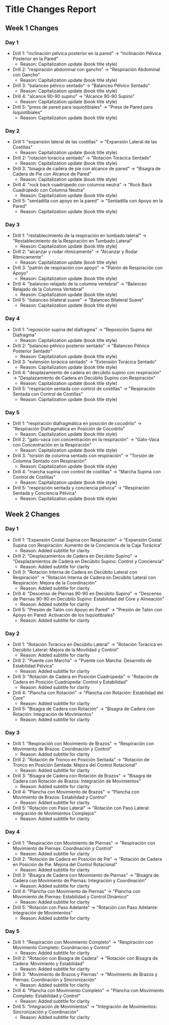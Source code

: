 # Title Changes Report

## Week 1 Changes

### Day 1
- Drill 1: "inclinación pélvica posterior en la pared" → "Inclinación Pélvica Posterior en la Pared"
  - Reason: Capitalization update (book title style)
- Drill 2: "respiración abdominal con gancho" → "Respiración Abdominal con Gancho"
  - Reason: Capitalization update (book title style)
- Drill 3: "balanceo pélvico sentado" → "Balanceo Pélvico Sentado"
  - Reason: Capitalization update (book title style)
- Drill 4: "alcance 90-90 supino" → "Alcance 90-90 Supino"
  - Reason: Capitalization update (book title style)
- Drill 5: "press de pared para isquiotibiales" → "Press de Pared para Isquiotibiales"
  - Reason: Capitalization update (book title style)

### Day 2
- Drill 1: "expansión lateral de las costillas" → "Expansión Lateral de las Costillas"
  - Reason: Capitalization update (book title style)
- Drill 2: "rotación torácica sentado" → "Rotación Torácica Sentado"
  - Reason: Capitalization update (book title style)
- Drill 3: "bisagra de cadera de pie con alcance de pared" → "Bisagra de Cadera de Pie con Alcance de Pared"
  - Reason: Capitalization update (book title style)
- Drill 4: "rock back cuadrúpedo con columna neutra" → "Rock Back Cuadrúpedo con Columna Neutra"
  - Reason: Capitalization update (book title style)
- Drill 5: "sentadilla con apoyo en la pared" → "Sentadilla con Apoyo en la Pared"
  - Reason: Capitalization update (book title style)

### Day 3
- Drill 1: "restablecimiento de la respiración en tumbado lateral" → "Restablecimiento de la Respiración en Tumbado Lateral"
  - Reason: Capitalization update (book title style)
- Drill 2: "alcanzar y rodar rítmicamente" → "Alcanzar y Rodar Rítmicamente"
  - Reason: Capitalization update (book title style)
- Drill 3: "patrón de respiración con apoyo" → "Patrón de Respiración con Apoyo"
  - Reason: Capitalization update (book title style)
- Drill 4: "balanceo relajado de la columna vertebral" → "Balanceo Relajado de la Columna Vertebral"
  - Reason: Capitalization update (book title style)
- Drill 5: "balanceo bilateral suave" → "Balanceo Bilateral Suave"
  - Reason: Capitalization update (book title style)

### Day 4
- Drill 1: "reposición supina del diafragma" → "Reposición Supina del Diafragma"
  - Reason: Capitalization update (book title style)
- Drill 2: "balanceo pélvico posterior sentado" → "Balanceo Pélvico Posterior Sentado"
  - Reason: Capitalization update (book title style)
- Drill 3: "extensión torácica sentado" → "Extensión Torácica Sentado"
  - Reason: Capitalization update (book title style)
- Drill 4: "desplazamiento de cadera en decúbito supino con respiración" → "Desplazamiento de Cadera en Decúbito Supino con Respiración"
  - Reason: Capitalization update (book title style)
- Drill 5: "respiración sentada con control de costillas" → "Respiración Sentada con Control de Costillas"
  - Reason: Capitalization update (book title style)

### Day 5
- Drill 1: "respiración diafragmática en posición de cocodrilo" → "Respiración Diafragmática en Posición de Cocodrilo"
  - Reason: Capitalization update (book title style)
- Drill 2: "gato-vaca con concentración en la respiración" → "Gato-Vaca con Concentración en la Respiración"
  - Reason: Capitalization update (book title style)
- Drill 3: "torsión de columna sentado con respiración" → "Torsión de Columna Sentado con Respiración"
  - Reason: Capitalization update (book title style)
- Drill 4: "marcha supina con control de costillas" → "Marcha Supina con Control de Costillas"
  - Reason: Capitalization update (book title style)
- Drill 5: "respiración sentada y conciencia pélvica" → "Respiración Sentada y Conciencia Pélvica"
  - Reason: Capitalization update (book title style)

## Week 2 Changes

### Day 1
- Drill 1: "Expansión Costal Supina con Respiración" → "Expansión Costal Supina con Respiración: Aumento de la Conciencia de la Caja Torácica"
  - Reason: Added subtitle for clarity
- Drill 2: "Desplazamientos de Cadera en Decúbito Supino" → "Desplazamientos de Cadera en Decúbito Supino: Control y Conciencia"
  - Reason: Added subtitle for clarity
- Drill 3: "Rotación Interna de Cadera en Decúbito Lateral con Respiración" → "Rotación Interna de Cadera en Decúbito Lateral con Respiración: Mejora de la Coordinación"
  - Reason: Added subtitle for clarity
- Drill 4: "Descenso de Piernas 90-90 en Decúbito Supino" → "Descenso de Piernas 90-90 en Decúbito Supino: Estabilidad del Core y Alineación"
  - Reason: Added subtitle for clarity
- Drill 5: "Presión de Talón con Apoyo en Pared" → "Presión de Talón con Apoyo en Pared: Activación de los Isquiotibiales"
  - Reason: Added subtitle for clarity

### Day 2
- Drill 1: "Rotación Torácica en Decúbito Lateral" → "Rotación Torácica en Decúbito Lateral: Mejora de la Movilidad y Control"
  - Reason: Added subtitle for clarity
- Drill 2: "Puente con Marcha" → "Puente con Marcha: Desarrollo de Estabilidad Pélvica"
  - Reason: Added subtitle for clarity
- Drill 3: "Rotación de Cadera en Posición Cuadrúpeda" → "Rotación de Cadera en Posición Cuadrúpeda: Control y Estabilidad"
  - Reason: Added subtitle for clarity
- Drill 4: "Plancha con Rotación" → "Plancha con Rotación: Estabilidad del Core"
  - Reason: Added subtitle for clarity
- Drill 5: "Bisagra de Cadera con Rotación" → "Bisagra de Cadera con Rotación: Integración de Movimientos"
  - Reason: Added subtitle for clarity

### Day 3
- Drill 1: "Respiración con Movimiento de Brazos" → "Respiración con Movimiento de Brazos: Coordinación y Control"
  - Reason: Added subtitle for clarity
- Drill 2: "Rotación de Tronco en Posición Sentada" → "Rotación de Tronco en Posición Sentada: Mejora del Control Rotacional"
  - Reason: Added subtitle for clarity
- Drill 3: "Bisagra de Cadera con Rotación de Brazos" → "Bisagra de Cadera con Rotación de Brazos: Integración de Movimientos"
  - Reason: Added subtitle for clarity
- Drill 4: "Plancha con Movimiento de Brazos" → "Plancha con Movimiento de Brazos: Estabilidad y Control"
  - Reason: Added subtitle for clarity
- Drill 5: "Rotación con Paso Lateral" → "Rotación con Paso Lateral: Integración de Movimientos Complejos"
  - Reason: Added subtitle for clarity

### Day 4
- Drill 1: "Respiración con Movimiento de Piernas" → "Respiración con Movimiento de Piernas: Coordinación y Control"
  - Reason: Added subtitle for clarity
- Drill 2: "Rotación de Cadera en Posición de Pie" → "Rotación de Cadera en Posición de Pie: Mejora del Control Rotacional"
  - Reason: Added subtitle for clarity
- Drill 3: "Bisagra de Cadera con Movimiento de Piernas" → "Bisagra de Cadera con Movimiento de Piernas: Integración y Coordinación"
  - Reason: Added subtitle for clarity
- Drill 4: "Plancha con Movimiento de Piernas" → "Plancha con Movimiento de Piernas: Estabilidad y Control Dinámico"
  - Reason: Added subtitle for clarity
- Drill 5: "Rotación con Paso Adelante" → "Rotación con Paso Adelante: Integración de Movimientos"
  - Reason: Added subtitle for clarity

### Day 5
- Drill 1: "Respiración con Movimiento Completo" → "Respiración con Movimiento Completo: Coordinación y Control"
  - Reason: Added subtitle for clarity
- Drill 2: "Rotación con Bisagra de Cadera" → "Rotación con Bisagra de Cadera: Movimiento y Estabilidad"
  - Reason: Added subtitle for clarity
- Drill 3: "Movimiento de Brazos y Piernas" → "Movimiento de Brazos y Piernas: Coordinación y Sincronización"
  - Reason: Added subtitle for clarity
- Drill 4: "Plancha con Movimiento Completo" → "Plancha con Movimiento Completo: Estabilidad y Control"
  - Reason: Added subtitle for clarity
- Drill 5: "Integración de Movimientos" → "Integración de Movimientos: Sincronización y Coordinación"
  - Reason: Added subtitle for clarity
